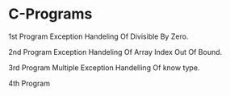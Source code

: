 # C-Programs

1st Program
Exception Handeling Of Divisible By Zero.

2nd Program
Exception Handeling Of Array Index Out Of Bound.

3rd Program
Multiple Exception Handelling Of know type.

4th Program
